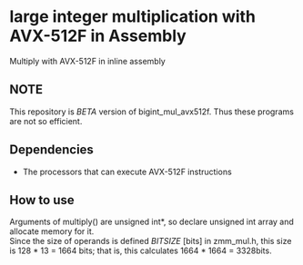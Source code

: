 # large integer multiplication with AVX-512F in Assembly
Multiply with AVX-512F in inline assembly

## NOTE
This repository is _BETA_ version of bigint_mul_avx512f. Thus these programs are not so efficient.

## Dependencies
- The processors that can execute AVX-512F instructions

## How to use
Arguments of multiply() are unsigned int\*, so declare unsigned int array and allocate memory for it.  
Since the size of operands is defined _BITSIZE_ [bits] in zmm_mul.h, this size is 128 * 13 = 1664 bits; that is, this calculates 1664 * 1664 = 3328bits.
